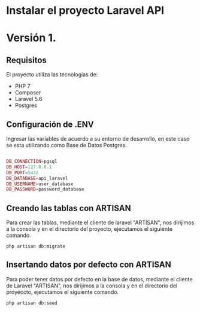 # Instalar el proyecto Laravel API
# Versión 1.
## Requisitos

El proyecto utiliza las tecnologias de:

* PHP 7
* Composer
* Laravel 5.6
* Postgres


## Configuración de .ENV

Ingresar las variables de acuerdo a su entorno de desarrollo, en este caso se esta utilizando como Base de Datos Postgres.

```php

DB_CONNECTION=pgsql
DB_HOST=127.0.0.1
DB_PORT=5432
DB_DATABASE=api_laravel
DB_USERNAME=user_database
DB_PASSWORD=password_database

```

## Creando las tablas con ARTISAN

Para crear las tablas, mediante el cliente de laravel "ARTISAN", nos dirijimos a la consola
y en el directorio del proyecto, ejecutamos el siguiente comando.

```console
php artisan db:migrate
```


## Insertando datos por defecto con ARTISAN

Para poder tener datos por defecto en la base de datos, mediante el cliente de Laravel "ARTISAN", nos dirijimos a la consola y en el directorio del proyeccto, ejecutamos el siguiente comando.

```console
php artisan db:seed
```

